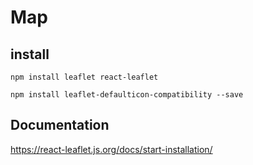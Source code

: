 # Map

## install
```
npm install leaflet react-leaflet
```


```
npm install leaflet-defaulticon-compatibility --save
```

## Documentation
https://react-leaflet.js.org/docs/start-installation/
